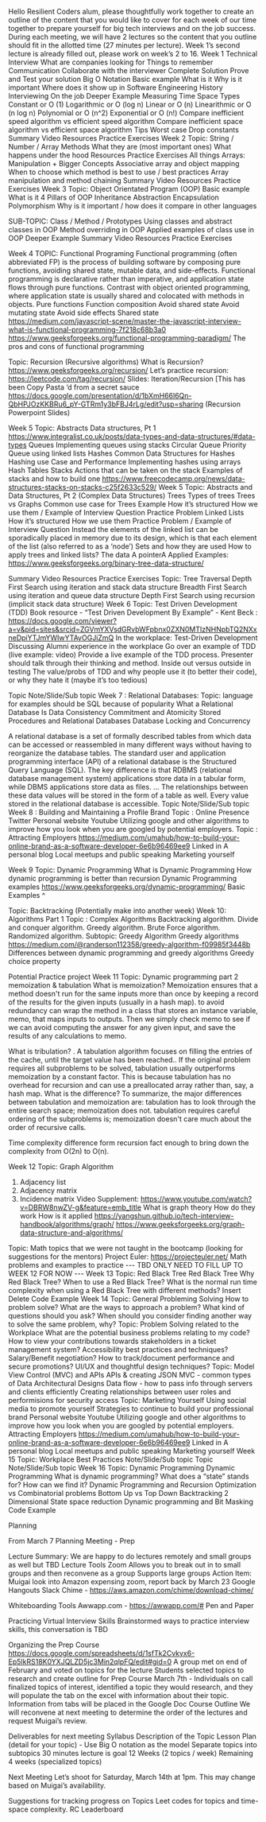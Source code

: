 Hello Resilient Coders alum, please thoughtfully work together to create an outline of the content that you would like to cover for each week of our time together to prepare yourself for big tech interviews and on the job success.  During each meeting, we will have 2 lectures so the content that you outline should fit in the allotted time (27 minutes per lecture). Week 1’s second lecture is already filled out, please work on week’s 2 to 16. 
Week 1
Technical Interview
What are companies looking for
Things to remember
Communication
Collaborate with the interviewer
Complete Solution
Prove and Test your solution
Big O Notation
Basic example
What is it
Why is it important
Where does it show up in Software Engineering
History
Interviewing
On the job
Deeper Example
Measuring
Time
Space
Types
Constant or O (1)
Logarithmic or O (log n)
Linear or O (n)
Linearithmic or O (n log n)
Polynomial or O (n^2)
Exponential or O (n!)
Compare inefficient speed algorithm vs efficient speed algorithm
Compare inefficient space algorithm vs efficient space algorithm
Tips
Worst case
Drop constants
Summary
Video
Resources
Practice Exercises
Week 2
Topic: String / Number / Array Methods
What they are (most important ones)
What happens under the hood 
Resources
Practice Exercises
All things Arrays: Manipulation + Bigger Concepts
Associative array and object mapping
When to choose which method is best to use / best practices
Array manipulation and method chaining
Summary
Video
Resources
Practice Exercises
Week 3
Topic: Object Orientated Program (OOP)
Basic example
What is it
4 Pillars of OOP 
Inheritance
Abstraction
Encapsulation
Polymorphism
Why is it important / how does it compare in other languages

SUB-TOPIC: Class / Method / Prototypes 
Using classes and abstract classes in OOP 
Method overriding in OOP 
Applied examples of class use in OOP 
Deeper Example
Summary
Video
Resources
Practice Exercises

Week 4 
TOPIC: Functional Programing
Functional programming (often abbreviated FP) is the process of building software by composing pure functions, avoiding shared state, mutable data, and side-effects. Functional programming is declarative rather than imperative, and application state flows through pure functions. Contrast with object oriented programming, where application state is usually shared and colocated with methods in objects.
Pure functions
Function composition
Avoid shared state
Avoid mutating state
Avoid side effects
Shared state
https://medium.com/javascript-scene/master-the-javascript-interview-what-is-functional-programming-7f218c68b3a0
https://www.geeksforgeeks.org/functional-programming-paradigm/
The pros and cons of functional programming

Topic: Recursion (Recursive algorithms)
What is Recursion?
https://www.geeksforgeeks.org/recursion/
Let’s practice recursion: https://leetcode.com/tag/recursion/
Slides: Iteration/Recursion [This has been Copy Pasta ‘d  from a secret sauce
https://docs.google.com/presentation/d/1bXmH66l6Qn-QbHPJOzKKBRu6_pY-GTRm1y3bFBJ4rLg/edit?usp=sharing (Recursion Powerpoint Slides)

Week 5 
Topic: Abstracts Data structures, Pt 1
 https://www.integralist.co.uk/posts/data-types-and-data-structures/#data-types
Queues
Implementing queues using stacks 
Circular Queue 
Priority Queue using linked lists 
Hashes
Common Data Structures for Hashes
Hashing use Case and Performance
Implementing hashes using arrays
Hash Tables
Stacks
Actions that can be taken on the stack 
Examples of stacks and how to build one
https://www.freecodecamp.org/news/data-structures-stacks-on-stacks-c25f2633c529/
Week 5
Topic: Abstracts and Data Structures, Pt 2 (Complex Data Structures)
Trees 
Types of trees 
Trees vs Graphs 
Common use case for Trees
Example
How it’s structured
How we use them / Example of Interview Question
Practice Problem
Linked Lists
How it’s structured
How we use them
Practice Problem / Example of Interview Question
Instead the elements of the linked list can be sporadically placed in memory due to its design, which is that each element of the list (also referred to as a ‘node’)
Sets 
and how they are used 
How to apply trees and linked lists?
The data
A pointerA
Applied Examples: https://www.geeksforgeeks.org/binary-tree-data-structure/

Summary
Video
Resources
Practice Exercises
Topic: Tree Traversal
Depth First Search using iteration and stack data structure
Breadth First Search using iteration and queue data structure
Depth First Search using recursion (implicit stack data structure)
Week 6
Topic: Test Driven Development (TDD) 
Book resource - “Test Driven Development By Example” - Kent Beck : https://docs.google.com/viewer?a=v&pid=sites&srcid=ZGVmYXVsdGRvbWFpbnx0ZXN0MTIzNHNpbTQ2NXxneDpiYTJmYWIwYTAyOGJiZmQ
In the workplace: Test-Driven Development
Discussing Alumni experience in the workplace
Go over an example of TDD (live example: video)
Provide a live example of the TDD process. Presenter should talk through their thinking and method.
Inside out versus outside in testing 
The value/probs  of TDD and why people use it (to better their code), or why they hate it (maybe it’s too tedious)

Topic
Note/Slide/Sub topic
Week 7 : Relational Databases:
Topic: language for examples should be SQL because of popularity
What a Relational Database Is
Data Consistency
Commitment and Atomicity
Stored Procedures and Relational Databases
Database Locking and Concurrency

A relational database is a set of formally described tables from which data can be accessed or reassembled in many different ways without having to reorganize the database tables. The standard user and application programming interface (API) of a relational database is the Structured Query Language (SQL).
The key difference is that RDBMS (relational database management system) applications store data in a tabular form, while DBMS applications store data as files. ... The relationships between these data values will be stored in the form of a table as well. Every value stored in the relational database is accessible.
Topic
Note/Slide/Sub topic
Week 8 : Building and Maintaining a Profile Brand 
Topic : Online Presence 
Twitter 
Personal website 
Youtube 
Utilizing google and other algorithms to improve how you look when you are googled by potential employers. 
Topic : Attracting Employers 
https://medium.com/umahub/how-to-build-your-online-brand-as-a-software-developer-6e6b96469ee9
Linked in 
A personal blog 
Local meetups and public speaking 
Marketing yourself 

Week 9 
Topic: Dynamic Programming 
What is Dynamic Programming
How dynamic programming is better than recursion 
Dynamic Programming examples 
https://www.geeksforgeeks.org/dynamic-programming/
Basic Examples ^

Topic: Backtracking (Potentially make into another week)
Week 10: Algorithms Part 1 
Topic : Complex Algorithms
Backtracking algorithm.
Divide and conquer algorithm.
Greedy algorithm.
Brute Force algorithm.
Randomized algorithm.
Subtopic: Greedy Algorithm 
Greedy algorithms 
https://medium.com/@randerson112358/greedy-algorithm-f09985f3448b
Differences between dynamic programming and greedy algorithms
Greedy choice property 

Potential Practice project
Week 11
Topic: Dynamic programming part 2 memoization & tabulation 
What is memoization?										Memoization ensures that a method doesn't run for the same inputs more than once by keeping a record of the results for the given inputs (usually in a hash map).
to avoid redundancy can wrap the method in a class that stores an instance variable, memo, that maps inputs to outputs. Then we simply check memo to see if we can avoid computing the answer for any given input, and
save the results of any calculations to memo.

What is tribulation? 
. A tabulation algorithm focuses on filling the entries of the cache, until the target value has been reached..
If the original problem requires all subproblems to be solved, tabulation usually outperforms memoization by a constant factor. This is because tabulation has no overhead for recursion and can use a preallocated array rather than, say, a hash map.
What is the difference?
To summarize, the major differences between tabulation and memoization are: tabulation has to look through the entire search space; memoization does not. tabulation requires careful ordering of the subproblems is; memoization doesn't care much about the order of recursive calls.

Time complexity difference form recursion
  fact enough to bring down the complexity from O(2n) to O(n).

Week 12
Topic: Graph Algorithm
1) Adjacency list 
2) Adjacency matrix 
3) Incidence matrix
Video Supplement: https://www.youtube.com/watch?v=DBRW8nwZV-g&feature=emb_title 
What is graph theory 
How do they work 
How is it applied 
https://yangshun.github.io/tech-interview-handbook/algorithms/graph/
https://www.geeksforgeeks.org/graph-data-structure-and-algorithms/

Topic: Math topics that we were not taught in the bootcamp
(looking for suggestions for the mentors)
Project Euler: https://projecteuler.net/
Math problems and examples to practice
--- TBD ONLY NEED TO FILL UP TO WEEK 12 FOR NOW ---
Week 13
Topic: Red Black Tree
Red Black Tree
Why Red Black Tree?
When to use a Red Black Tree?
What is the normal run time complexity when using a Red Black Tree with different methods?
Insert
Delete
Code Example
Week 14
Topic: General Probleming Solving 
How to problem solve?
What are the ways to approach a problem? 
What kind of questions should you ask?
When should you consider finding another way to solve the same problem, why?
Topic: Problem Solving related to the Workplace
What are the potential business problems relating to my code? 
How to view your contributions towards stakeholders in a ticket management system?
Accessibility best practices and techniques?
Salary/Benefit negotiation?
How to track/document performance and secure promotions?
UI/UX and thoughtful design techniques?
Topic: Model View Control (MVC) and APIs
APIs &  creating JSON
MVC - common types of  Data Architectural Designs
Data flow - how to pass info through servers and clients efficiently 
Creating relationships between user roles and performisions for security access 
Topic: Marketing Yourself 
Using social media to promote yourself
Strategies to continue to build your professional brand 
Personal website 
Youtube 
Utilizing google and other algorithms to improve how you look when you are googled by potential employers.
Attracting Employers
https://medium.com/umahub/how-to-build-your-online-brand-as-a-software-developer-6e6b96469ee9
Linked in 
A personal blog 
Local meetups and public speaking 
Marketing yourself 
Week 15
Topic: Workplace Best Practices
Note/Slide/Sub topic
Topic
Note/Slide/Sub topic
Week 16
Topic: Dynamic Programming
Dynamic Programming 
What is dynamic programming?
What does a “state” stands for?
How can we find it?
Dynamic Programming and Recursion
Optimization vs Combinatorial problems
Bottom Up vs Top Down
Backtracking
2 Dimensional
State space reduction
Dynamic programming and Bit Masking
Code Example 








Planning

From March 7 Planning Meeting - Prep

Lecture
Summary: We are happy to do lectures remotely and small groups as well but TBD
Lecture Tools
Zoom
Allows you to break out in to small groups and then reconvene as a group
Supports large groups
Action Item: Muigai look into Amazon expensing zoom, report back by March 23
Google Hangouts 
Slack 
Chime - https://aws.amazon.com/chime/download-chime/

Whiteboarding Tools
Awwapp.com - https://awwapp.com/#
Pen and Paper

Practicing Virtual Interview Skills
Brainstormed ways to practice interview skills, this conversation is TBD

Organizing the Prep Course
https://docs.google.com/spreadsheets/d/1sfTk2Cvkyx6-Ep5IkRS18K0YXJQLZD5jc3Min2qlpFQ/edit#gid=0
A group met on end of February and voted on topics for the lecture
Students selected topics  to research and create outline for Prep Course
March 7th - Individuals on call finalized topics of interest, identified a topic they would research, and they will populate the tab on the excel with information about their topic.
Information from tabs will be placed in the Google Doc Course Outline 
We will reconvene at next meeting to determine the order of the lectures and request Muigai’s review.

Deliverables for next meeting
Syllabus Description of the Topic
Lesson Plan (detail for your topic) - 
Use Big O notation as the model
Separate topics into subtopics
30 minutes lecture is goal
12 Weeks (2 topics / week)
Remaining 4 weeks (specialized topics)

Next Meeting
Let’s shoot for Saturday, March 14th at 1pm. This may change based on Muigai’s availability.

Suggestions for tracking progress on Topics
Leet codes for topics and time-space complexity.
RC Leaderboard





 

